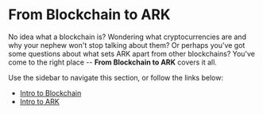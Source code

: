 # From Blockchain to ARK

No idea what a blockchain is? Wondering what cryptocurrencies are and why your nephew won't stop talking about them? Or perhaps you've got some questions about what sets ARK apart from other blockchains? You've come to the right place -- **From Blockchain to ARK** covers it all.

Use the sidebar to navigate this section, or follow the links below:

* [Intro to Blockchain](/introduction/blockchain/)
* [Intro to ARK](/introduction/ark/)